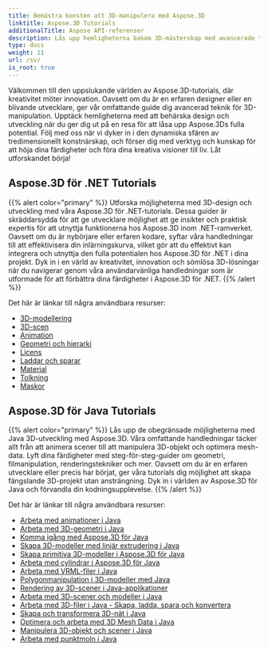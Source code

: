 ```yaml
---
title: Bemästra konsten att 3D-manipulera med Aspose.3D
linktitle: Aspose.3D Tutorials
additionalTitle: Aspose API-referenser
description: Lås upp hemligheterna bakom 3D-mästerskap med avancerade tekniker. Lyft dina färdigheter inom design och utveckling med vår omfattande guide för att släppa loss kreativitet 3D.
type: docs
weight: 11
url: /sv/
is_root: true
---
```


Välkommen till den uppslukande världen av Aspose.3D-tutorials, där kreativitet möter innovation. Oavsett om du är en erfaren designer eller en blivande utvecklare, ger vår omfattande guide dig avancerad teknik för 3D-manipulation. Upptäck hemligheterna med att behärska design och utveckling när du ger dig ut på en resa för att låsa upp Aspose.3Ds fulla potential. Följ med oss när vi dyker in i den dynamiska sfären av tredimensionellt konstnärskap, och förser dig med verktyg och kunskap för att höja dina färdigheter och föra dina kreativa visioner till liv. Låt utforskandet börja!

## Aspose.3D för .NET Tutorials
{{% alert color="primary" %}}
Utforska möjligheterna med 3D-design och utveckling med våra Aspose.3D för .NET-tutorials. Dessa guider är skräddarsydda för att ge utvecklare möjlighet att ge insikter och praktisk expertis för att utnyttja funktionerna hos Aspose.3D inom .NET-ramverket. Oavsett om du är nybörjare eller erfaren kodare, syftar våra handledningar till att effektivisera din inlärningskurva, vilket gör att du effektivt kan integrera och utnyttja den fulla potentialen hos Aspose.3D för .NET i dina projekt. Dyk in i en värld av kreativitet, innovation och sömlösa 3D-lösningar när du navigerar genom våra användarvänliga handledningar som är utformade för att förbättra dina färdigheter i Aspose.3D för .NET.
{{% /alert %}}

Det här är länkar till några användbara resurser:
 
- [3D-modellering](./net/3d-modeling/)
- [3D-scen](./net/3d-scene/)
- [Animation](./net/animation/)
- [Geometri och hierarki](./net/geometry-and-hierarchy/)
- [Licens](./net/license/)
- [Laddar och sparar](./net/loading-and-saving/)
- [Material](./net/materials/)
- [Tolkning](./net/rendering/)
- [Maskor](./net/meshes/)

## Aspose.3D för Java Tutorials
{{% alert color="primary" %}}
Lås upp de obegränsade möjligheterna med Java 3D-utveckling med Aspose.3D. Våra omfattande handledningar täcker allt från att animera scener till att manipulera 3D-objekt och optimera mesh-data. Lyft dina färdigheter med steg-för-steg-guider om geometri, filmanipulation, renderingstekniker och mer. Oavsett om du är en erfaren utvecklare eller precis har börjat, ger våra tutorials dig möjlighet att skapa fängslande 3D-projekt utan ansträngning. Dyk in i världen av Aspose.3D för Java och förvandla din kodningsupplevelse.
{{% /alert %}}

Det här är länkar till några användbara resurser:

- [Arbeta med animationer i Java](./java/animations/)
- [Arbeta med 3D-geometri i Java](./java/geometry/)
- [Komma igång med Aspose.3D för Java](./java/licensing/)
- [Skapa 3D-modeller med linjär extrudering i Java](./java/linear-extrusion/)
- [Skapa primitiva 3D-modeller i Aspose.3D för Java](./java/primitive-3d-models/)
- [Arbeta med cylindrar i Aspose.3D för Java](./java/cylinders/)
- [Arbeta med VRML-filer i Java](./java/vrml-files/)
- [Polygonmanipulation i 3D-modeller med Java](./java/polygon/)
- [Rendering av 3D-scener i Java-applikationer](./java/rendering-3d-scenes/)
- [Arbeta med 3D-scener och modeller i Java](./java/3d-scenes-and-models/)
- [Arbeta med 3D-filer i Java - Skapa, ladda, spara och konvertera](./java/load-and-save/)
- [Skapa och transformera 3D-nät i Java](./java/transforming-3d-meshes/)
- [Optimera och arbeta med 3D Mesh Data i Java](./java/3d-mesh-data/)
- [Manipulera 3D-objekt och scener i Java](./java/3d-objects-and-scenes/)
- [Arbeta med punktmoln i Java](./java/point-clouds/)
